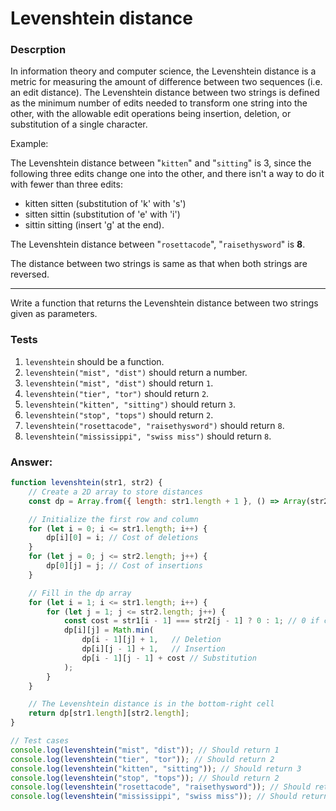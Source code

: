 # Levenshtein distance

### Descrption

In information theory and computer science, the Levenshtein distance is a metric for measuring the amount of difference between two sequences (i.e. an edit distance). The Levenshtein distance between two strings is defined as the minimum number of edits needed to transform one string into the other, with the allowable edit operations being insertion, deletion, or substitution of a single character.

Example:

The Levenshtein distance between "`kitten`" and "`sitting`" is 3, since the following three edits change one into the other, and there isn't a way to do it with fewer than three edits:

- kitten   sitten    (substitution of 'k' with 's')
- sitten   sittin    (substitution of 'e' with 'i')
- sittin   sitting    (insert 'g' at the end).

The Levenshtein distance between "`rosettacode`", "`raisethysword`" is **8**.

The distance between two strings is same as that when both strings are reversed.

---

Write a function that returns the Levenshtein distance between two strings given as parameters.

### Tests

1. `levenshtein` should be a function.
2. `levenshtein("mist", "dist")` should return a number.
3. `levenshtein("mist", "dist")` should return `1`.
4. `levenshtein("tier", "tor")` should return `2`.
5. `levenshtein("kitten", "sitting")` should return `3`.
6. `levenshtein("stop", "tops")` should return `2`.
7. `levenshtein("rosettacode", "raisethysword")` should return `8`.
8. `levenshtein("mississippi", "swiss miss")` should return `8`.

### Answer:

```javascript
function levenshtein(str1, str2) {
    // Create a 2D array to store distances
    const dp = Array.from({ length: str1.length + 1 }, () => Array(str2.length + 1).fill(0));

    // Initialize the first row and column
    for (let i = 0; i <= str1.length; i++) {
        dp[i][0] = i; // Cost of deletions
    }
    for (let j = 0; j <= str2.length; j++) {
        dp[0][j] = j; // Cost of insertions
    }

    // Fill in the dp array
    for (let i = 1; i <= str1.length; i++) {
        for (let j = 1; j <= str2.length; j++) {
            const cost = str1[i - 1] === str2[j - 1] ? 0 : 1; // 0 if characters are the same, else 1
            dp[i][j] = Math.min(
                dp[i - 1][j] + 1,   // Deletion
                dp[i][j - 1] + 1,   // Insertion
                dp[i - 1][j - 1] + cost // Substitution
            );
        }
    }

    // The Levenshtein distance is in the bottom-right cell
    return dp[str1.length][str2.length];
}

// Test cases
console.log(levenshtein("mist", "dist")); // Should return 1
console.log(levenshtein("tier", "tor")); // Should return 2
console.log(levenshtein("kitten", "sitting")); // Should return 3
console.log(levenshtein("stop", "tops")); // Should return 2
console.log(levenshtein("rosettacode", "raisethysword")); // Should return 8
console.log(levenshtein("mississippi", "swiss miss")); // Should return 8
